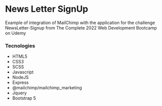 # News Letter SignUp

Example of integration of MailChimp with the application for the challenge NewsLetter-Signup from The Complete 2022 Web Development Bootcamp on Udemy

### Tecnologies
- HTML5
- CSS3
- SCSS
- Javascript
- NodeJS
- Express
- @mailchimp/mailchimp_marketing
- Jquery
- Bootstrap 5